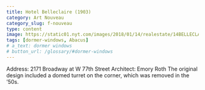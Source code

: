 ```yaml
---
title: Hotel Belleclaire (1903)
category: Art Nouveau
category_slug: f-nouveau
type: content
image: https://static01.nyt.com/images/2018/01/14/realestate/14BELLECLAIRE-slide-81EM/14BELLECLAIRE-slide-81EM-superJumbo.jpg
tags: [dormer-windows, Abacus]
# a_text: dormer windows
# button_url: /glossary/#dormer-windows
---
```


Address: 2171 Broadway at W 77th Street
Architect: Emory Roth
The original design included a domed turret on the corner, which was removed in the ’50s.
